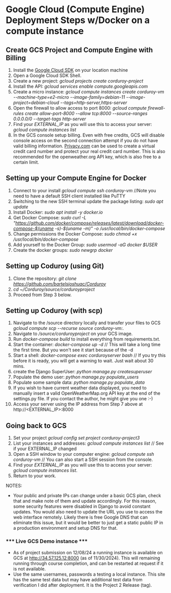 # Google Cloud (Compute Engine) Deployment Steps w/Docker on a compute instance  

## Create GCS Project and Compute Engine with Billing  
1. Install the [Google Cloud SDK](https://cloud.google.com/sdk/?hl=en) on your location machine
2. Open a Google Cloud SDK Shell.  
3. Create a new project: *gcloud projects create corduroy-project*  
4. Install the API: *gcloud services enable compute.googleapis.com*  
5. Create a micro instance: *gcloud compute instances create corduroy-vm --machine-type=e2-micro  --image-family=debian-11 --image-project=debian-cloud --tags=http-server,https-server* 
6. Open the firewall to allow access to port 8000: *gcloud compute firewall-rules create allow-port-8000 --allow tcp:8000 --source-ranges 0.0.0.0/0 --target-tags http-server*  
7. Find your *EXTERNAL_IP* as you will use this to access your server: *gcloud compute instances list*  
8.  In the GCS console setup billing.  Even with free credits, GCS will disable console access on the second connection attempt if you do not have valid billing information.  [Privacy.com](https://privacy.com/) can be used to create a virtual credit card number and protect your real credit card number.  This is also recommended for the openweather.org API key, which is also free to a certain limit.

## Setting up your Compute Engine for Docker
1. Connect to your install *gcloud compute ssh corduroy-vm* //Note you need to have a default SSH client installed like PuTTY  
2. Switching to the new SSH terminal update the package listing: *sudo apt update*  
3. Install Docker: *sudo apt install -y docker.io*  
4. Get Docker Compose: *sudo curl -L "https://github.com/docker/compose/releases/latest/download/docker-compose-$(uname -s)-$(uname -m)" -o /usr/local/bin/docker-compose*  
5. Change permissions the Docker Compose: *sudo chmod +x /usr/local/bin/docker-compose*  
6. Add yourself to the Docker Group: *sudo usermod -aG docker $USER*  
7. Create the docker groups: *sudo newgrp docker*  

## Setting up Coduroy (using Git)
1. Clone the repository: *git clone https://github.com/bartelsjoshuac/Corduroy*  
2. *cd ~/Corduroy/source/corduroyproject*  
3. Proceed from Step 3 below.  

## Setting up Coduroy (with scp)
1. Navigate to the /source directory locally and transfer your files to GCS *gcloud compute scp --recurse source corduroy-vm:.* 
2. Navigate to */source/corduroyproject* on your GCS image.  
3. Run *docker-compose build* to install everything from requirements.txt.  
4. Start the container: *docker-compose up -d*  // This will take a long time the first time.  But you won't see it start because of the -d
5. Start a shell: *docker-compose exec corduroyserver bash*  // If you try this before it is ready, you will get a warning to wait.  Just wait about 30 mins.
6. create the Django SuperUser: *python manage.py createsuperuser*  
7. Populate the demo user: *python manage.py populate_users*  
8. Populate some sample data: *python manage.py populate_data* 
9. If you wish to have current weather data displayed, you need to manually insert a valid OpenWeatherMap.org API key at the end of the settings.py file.  If you contact the author, he might give you one :-)  
10. Access your server using the IP address from Step 7 above at http://<EXTERNAL_IP>:8000

## Going back to GCS  
1. Set your project *gcloud config set project corduroy-project3*  
2. List your instances and addresses: *gcloud compute instances list*  // See if your EXTERNAL_IP changed  
3. Open a SSH window to your computer engine: *gcloud compute ssh corduroy-vm* // You can also start a SSH session from the console.  
4. Find your *EXTERNAL_IP* as you will use this to access your server: *gcloud compute instances list*.  
5. Return to your work.  

NOTES:
- Your public and private IPs can change under a basic GCS plan, check that and make note of them and update accordingly.  For this reason, some security features were disabled in Django to avoid constant updates.  You would also need to update the URL you use to access the web interface remotely.  Likely there is free Google DNS that can eliminate this issue, but it would be better to just get a static public IP in a production environment and setup DNS for that.

### *** Live GCS Demo instance ***
 - As of project submission on 12/08/24 a running instance is available on GCS at http://34.57.125.12:8000 (as of 11/30/2024).  This will remaining running through course completion, and can be restarted at request if it is not available.  
 - Use the same usernames, passwords a testing a local instance.  This site has the same test data but may have additional test data from verification I did after deployment.  It is the Project 2 Release (tag).  



